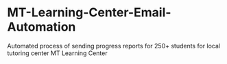 # MT-Learning-Center-Email-Automation
Automated process of sending progress reports for 250+ students for local tutoring center MT Learning Center

